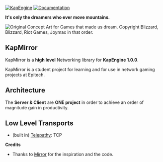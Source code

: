 [![KapEngine](https://img.shields.io/badge/KapEngine-brightgreen.svg)](https://github.com/benji-35/KapEngine)
[![Documentation](https://img.shields.io/badge/docs-brightgreen.svg)]()

**It's only the dreamers who ever move mountains.**

<img src="https://user-images.githubusercontent.com/16416509/119117854-3e4e2b80-ba5c-11eb-8236-ce6cfd2b6b07.png" title="Original Concept Art for Games that made us dream. Copyright Blizzard, Blizzard, Riot Games, Joymax in that order."/>

## KapMirror
KapMirror is a **high level** Networking library for **KapEngine 1.0.0**.

KapMirror is a student project for learning and for use in network gaming projects at Epitech.

## Architecture
The **Server & Client** are **ONE project** in order to achieve an order of magnitude gain in productivity.

## Low Level Transports
* (built in) [Telepathy](): TCP

**Credits**
* Thanks to [Mirror](https://github.com/vis2k/Mirror) for the inspiration and the code.
